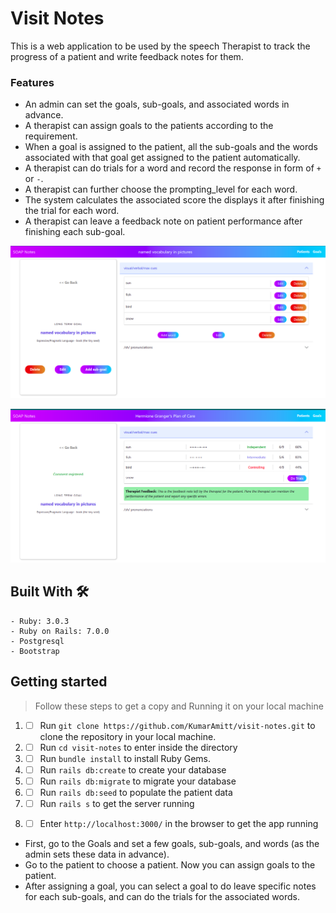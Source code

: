 # Visit Notes

This is a web application to be used by the speech Therapist to track the progress
of a patient and write feedback notes for them.

### Features
- An admin can set the goals, sub-goals, and associated words in advance.
- A therapist can assign goals to the patients according to the requirement.
- When a goal is assigned to the patient, all the sub-goals and the words associated with that goal get assigned to the patient automatically.
- A therapist can do trials for a word and record the response in form of `+` or `-`.
- A therapist can further choose the prompting_level for each word.
- The system calculates the associated score the displays it after finishing the trial for each word.
- A therapist can leave a feedback note on patient performance after finishing each sub-goal.

![screenshot](./app/assets/images/scr2.png)

![screenshot](./app/assets/images/scr1.png)

## Built With 🛠

```
- Ruby: 3.0.3
- Ruby on Rails: 7.0.0
- Postgresql
- Bootstrap
```


## Getting started

> Follow these steps to get a copy and Running it on your local machine

1. - [ ] Run `git clone https://github.com/KumarAmitt/visit-notes.git` to clone the repository in your local machine.
2. - [ ] Run `cd visit-notes` to enter inside the directory
3. - [ ] Run `bundle install` to install Ruby Gems.
4. - [ ] Run `rails db:create` to create your database
5. - [ ] Run `rails db:migrate` to migrate your database
6. - [ ] Run `rails db:seed` to populate the patient data  
7. - [ ] Run `rails s` to get the server running
8. - [ ] Enter `http://localhost:3000/` in the browser to get the app running

  
- First, go to the Goals and set a few goals, sub-goals, and words (as the admin sets these data in advance).
- Go to the patient to choose a patient. Now you can assign goals to the patient.
- After assigning a goal, you can select a goal to do leave specific notes for each sub-goals, and can do the trials for the associated words.


